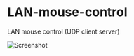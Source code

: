 # LAN-mouse-control
LAN mouse control (UDP client server)


![Screenshot](https://github.com/biryukov12/LAN-mouse-control/raw/master/pic.png)
